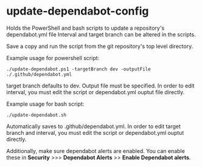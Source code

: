 # update-dependabot-config
Holds the PowerShell and bash scripts to update a repository's dependabot.yml file
Interval and target branch can be altered in the scripts.

Save a copy and run the script from the git repository's top level directory.

Example usage for powershell script:
```
./update-dependabot.ps1 -targetBranch dev -outputFile ./.github/dependabot.yml
```
target branch defaults to dev. Output file must be specified. In order to edit interval, you must edit the script or dependabot.yml ouptut file directly.

Example usage for bash script:
```
./update-dependabot.sh
```
Automatically saves to .github/dependabot.yml. In order to edit target branch and interval, you must edit the script or dependabot.yml ouptut directly.

Additionally, make sure dependabot alerts are enabled. You can enable these in **Security** >>> **Dependabot Alerts** >> **Enable Dependabot alerts**.
